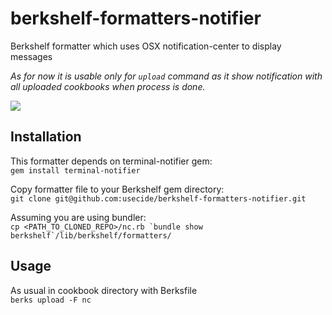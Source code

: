berkshelf-formatters-notifier
=============================

Berkshelf formatter which uses OSX notification-center to display messages

*As for now it is usable only for `upload` command as it show notification with all uploaded cookbooks when process is done.*

![](https://raw.github.com/wiki/usecide/berkshelf-formatters-notifier/berkshelf-formatter-notifications.png)

Installation
------------

This formatter depends on terminal-notifier gem:  
`gem install terminal-notifier`

Copy formatter file to your Berkshelf gem directory:  
`git clone git@github.com:usecide/berkshelf-formatters-notifier.git`  

Assuming you are using bundler:    
``cp <PATH_TO_CLONED_REPO>/nc.rb `bundle show berkshelf`/lib/berkshelf/formatters/ ``

Usage
-----
As usual in cookbook directory with Berksfile  
`berks upload -F nc`